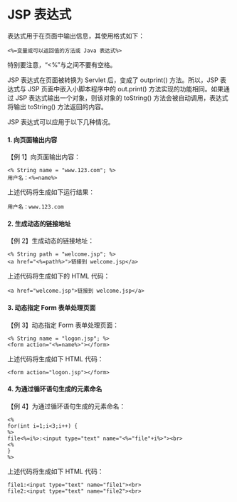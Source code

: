 # JSP 表达式

表达式用于在页面中输出信息，其使用格式如下：

```
<%=变量或可以返回值的方法或 Java 表达式%>
```

特别要注意，“<%”与之间不要有空格。

JSP 表达式在页面被转换为 Servlet 后，变成了 outprint() 方法。所以，JSP 表达式与 JSP 页面中嵌入小脚本程序中的 out.print() 方法实现的功能相同。如果通过 JSP 表达式输出一个对象，则该对象的 toString() 方法会被自动调用，表达式将输出 toString() 方法返回的内容。

JSP 表达式可以应用于以下几种情况。

#### 1\. 向页面输出内容

【例 1】向页面输出内容：

```
<% String name = "www.123.com"; %>
用户名：<%=name%>
```

上述代码将生成如下运行结果：

```
用户名：www.123.com
```

#### 2\. 生成动态的链接地址

【例 2】生成动态的链接地址：

```
<% String path = "welcome.jsp"; %>
<a href="<%=path%>">链接到 welcome.jsp</a>
```

上述代码将生成如下的 HTML 代码：

```
<a href="welcome.jsp">链接到 welcome.jsp</a>
```

#### 3\. 动态指定 Form 表单处理页面

【例 3】动态指定 Form 表单处理页面：

```
<% String name = "logon.jsp"; %>
<form action="<%=name%>"></form>
```

上述代码将生成如下 HTML 代码：

```
<form action="logon.jsp"></form>
```

#### 4\. 为通过循环语句生成的元素命名

【例 4】为通过循环语句生成的元素命名：

```
<%
for(int i=1;i<3;i++) {
%>
file<%=i%>:<input type="text" name="<%="file"+i%>"><br>
<%
}
%>
```

上述代码将生成如下 HTML 代码：

```
file1:<input type="text" name="file1"><br>
file2:<input type="text" name="file2"><br>
```